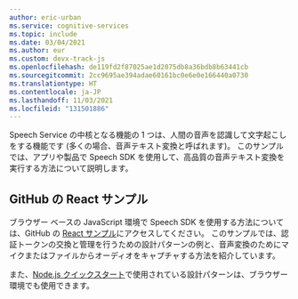 ```yaml
---
author: eric-urban
ms.service: cognitive-services
ms.topic: include
ms.date: 03/04/2021
ms.author: eur
ms.custom: devx-track-js
ms.openlocfilehash: de119fd2f87025ae1d2075db8a36bdb8b63441cb
ms.sourcegitcommit: 2cc9695ae394adae60161bc0e6e0e166440a0730
ms.translationtype: HT
ms.contentlocale: ja-JP
ms.lasthandoff: 11/03/2021
ms.locfileid: "131501886"
---
```

Speech Service の中核となる機能の 1 つは、人間の音声を認識して文字起こしをする機能です (多くの場合、音声テキスト変換と呼ばれます)。 このサンプルでは、アプリや製品で Speech SDK を使用して、高品質の音声テキスト変換を実行する方法について説明します。

## <a name="react-sample-on-github"></a>GitHub の React サンプル

ブラウザー ベースの JavaScript 環境で Speech SDK を使用する方法については、GitHub の [React サンプル](https://github.com/Azure-Samples/AzureSpeechReactSample)にアクセスしてください。 このサンプルでは、認証トークンの交換と管理を行うための設計パターンの例と、音声変換のためにマイクまたはファイルからオーディオをキャプチャする方法を紹介しています。

また、[Node.js クイックスタート](../../../get-started-speech-to-text.md?pivots=programming-language-nodejs&tabs=script%2cbrowser%2cwindowsinstall)で使用されている設計パターンは、ブラウザー環境でも使用できます。
